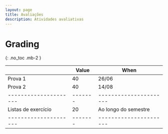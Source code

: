 ```yaml
---
layout: page
title: Avaliações
description: Atividades avaliativas
---
```


# Grading

{: .no_toc .mb-2 }

|                     | Value | When                 |
|---------------------|-------|----------------------|
| Prova 1             | 40    | 26/06                |
| Prova 2             | 40    | 14/08                |
|---------------------|-------|----------------------|
| Listas de exercício | 20    | Ao longo do semestre |
|---------------------|-------|----------------------|
